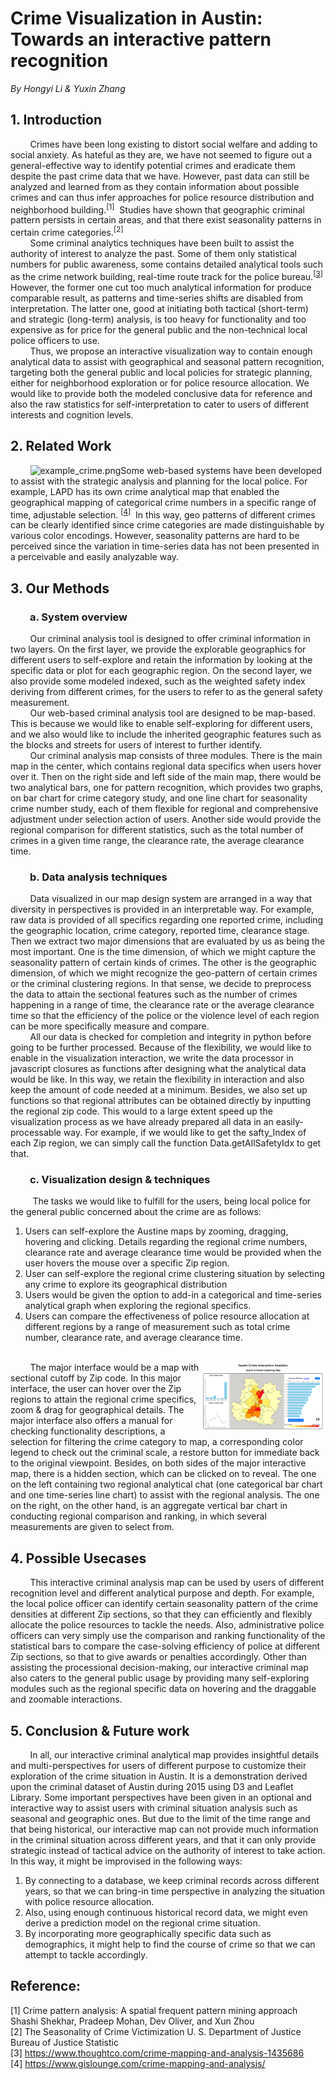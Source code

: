 # **Crime Visualization in Austin: <br>Towards an interactive pattern recognition**
*By Hongyi Li & Yuxin Zhang*
## 1. Introduction
&nbsp;&nbsp;&nbsp;&nbsp;&nbsp;&nbsp;&nbsp;&nbsp;Crimes have been long existing to distort social welfare and adding to social anxiety. As hateful as they are, we have not seemed to figure out a general-effective way to identify potential crimes and eradicate them despite the past crime data that we have. However, past data can still be analyzed and learned from as they contain information about possible crimes and can thus infer approaches for police resource distribution and neighborhood building.<sup>[1]</sup>&nbsp; Studies have shown that geographic criminal pattern persists in certain areas, and that there exist seasonality patterns in certain crime categories.<sup>[2]</sup>  
&nbsp;&nbsp;&nbsp;&nbsp;&nbsp;&nbsp;&nbsp;&nbsp;Some criminal analytics techniques have been built to assist the authority of interest to analyze the past. Some of them only statistical numbers for public awareness, some contains detailed analytical tools such as the crime network building, real-time route track for the police bureau.<sup>[[3](https://www.thoughtco.com/crime-mapping-and-analysis-1435686)]</sup>&nbsp; However, the former one cut too much analytical information for produce comparable result, as patterns and time-series shifts are disabled from interpretation. The latter one, good at initiating both tactical (short-term) and strategic (long-term) analysis, is too heavy for functionality and too expensive as for price for the general public and the non-technical local police officers to use.  
&nbsp;&nbsp;&nbsp;&nbsp;&nbsp;&nbsp;&nbsp;&nbsp;Thus, we propose an interactive visualization way to contain enough analytical data to assist with geographical and seasonal pattern recognition, targeting both the general public and local policies for strategic planning, either for neighborhood exploration or for police resource allocation. We would like to provide both the modeled conclusive data for reference and also the raw statistics for self-interpretation to cater to users of different interests and cognition levels.
## 2. Related Work
&nbsp;&nbsp;&nbsp;&nbsp;&nbsp;&nbsp;&nbsp;&nbsp;![example_crime.png](https://gislounge.com/wp-content/uploads/2010/08/cmapLA1.png)Some web-based systems have been developed to assist with the strategic analysis and planning for the local police. For example, LAPD has its own crime analytical map that enabled the geographical mapping of categorical crime numbers in a specific range of time, adjustable selection. <sup>[[4](https://www.gislounge.com/crime-mapping-and-analysis/)]</sup>&nbsp; In this way, geo patterns of different crimes can be clearly identified since crime categories are made distinguishable by various color encodings. However, seasonality patterns are hard to be perceived since the variation in time-series data has not been presented in a perceivable and easily analyzable way.
## 3. Our Methods
### &nbsp;&nbsp;&nbsp;&nbsp;&nbsp;&nbsp;&nbsp;&nbsp;a. System overview
&nbsp;&nbsp;&nbsp;&nbsp;&nbsp;&nbsp;&nbsp;&nbsp;Our criminal analysis tool is designed to offer criminal information in two layers. On the first layer, we provide the explorable geographics for different users to self-explore and retain the information by looking at the specific data or plot for each geographic region. On the second layer, we also provide some modeled indexed, such as the weighted safety index deriving from different crimes, for the users to refer to as the general safety measurement.  
&nbsp;&nbsp;&nbsp;&nbsp;&nbsp;&nbsp;&nbsp;&nbsp;Our web-based criminal analysis tool are designed to be map-based. This is because we would like to enable self-exploring for different users, and we also would like to include the inherited geographic features such as the blocks and streets for users of interest to further identify.  
&nbsp;&nbsp;&nbsp;&nbsp;&nbsp;&nbsp;&nbsp;&nbsp;Our criminal analysis map consists of three modules. There is the main map in the center, which contains regional data specifics when users hover over it. Then on the right side and left side of the main map, there would be two analytical bars, one for pattern recognition, which provides two graphs, on bar chart for crime category study, and one line chart for seasonality crime number study, each of them flexible for regional and comprehensive adjustment under selection action of users. Another side would provide the regional comparison for different statistics, such as the total number of crimes in a given time range, the clearance rate, the average clearance time.
### &nbsp;&nbsp;&nbsp;&nbsp;&nbsp;&nbsp;&nbsp;&nbsp;b. Data analysis techniques
&nbsp;&nbsp;&nbsp;&nbsp;&nbsp;&nbsp;&nbsp;&nbsp;Data visualized in our map design system are arranged in a way that diversity in perspectives is provided in an interpretable way. For example, raw data is provided of all specifics regarding one reported crime, including the geographic location, crime category, reported time, clearance stage. Then we extract two major dimensions that are evaluated by us as being the most important. One is the time dimension, of which we might capture the seasonality pattern of certain kinds of crimes. The other is the geographic dimension, of which we might recognize the geo-pattern of certain crimes or the criminal clustering regions. In that sense, we decide to preprocess the data to attain the sectional features such as the number of crimes happening in a range of time, the clearance rate or the average clearance time so that the efficiency of the police or the violence level of each region can be more specifically measure and compare.  
&nbsp;&nbsp;&nbsp;&nbsp;&nbsp;&nbsp;&nbsp;&nbsp;All our  data is checked for completion and integrity in python before going to be further processed. Because of the flexibility, we would like to enable in the visualization interaction, we write the data processor in javascript closures as functions after designing what the analytical data would be like. In this way, we retain the flexibility in interaction and also keep the amount of code needed at a minimum. Besides, we also set up functions so that regional attributes can be obtained directly by inputting the regional zip code. This would to a large extent speed up the visualization process as we have already prepared all data in an easily-processable way. For example, if we would like to get the safty_Index of each Zip region, we can simply call the function Data.getAllSafetyIdx to get that. 
### &nbsp;&nbsp;&nbsp;&nbsp;&nbsp;&nbsp;&nbsp;&nbsp;c. Visualization design & techniques
&nbsp;&nbsp;&nbsp;&nbsp;&nbsp;&nbsp;&nbsp;&nbsp; The tasks we would like to fulfill for the users, being local police for the general public concerned about the crime are as follows:
1. Users can self-explore the Austine maps by zooming, dragging, hovering and clicking. Details regarding the regional crime numbers, clearance rate and average clearance time would be provided when the user hovers the mouse over a specific Zip region.
2. User can self-explore the regional crime clustering situation by selecting any crime to explore its geographical distribution
3. Users would be given the option to add-in a categorical and time-series analytical graph when exploring the regional specifics. 
4. Users can compare the effectiveness of police resource allocation at different regions by a range of measurement such as total crime number, clearance rate, and average clearance time.

<br>&nbsp;&nbsp;&nbsp;&nbsp;&nbsp;&nbsp;&nbsp;&nbsp;<img src="interface2.png"
     alt="Markdown Monster icon"
     style="float: right; margin-right: 0px;width:200px" />The major interface would be a map with sectional cutoff by Zip code. In this major interface, the user can hover over the Zip regions to attain the regional crime specifics, zoom & drag for geographical details. The major interface also offers a manual for checking functionality descriptions, a selection for filtering the crime category to map, a corresponding color legend to check out the criminal scale, a restore button for immediate back to the original viewpoint. Besides, on both sides of the major interactive map, there is a hidden section, which can be clicked on to reveal. The one on the left containing two regional analytical chat (one categorical bar chart and one time-series line chart) to assist with the regional analysis. The one on the right, on the other hand, is an aggregate vertical bar chart in conducting regional comparison and ranking, in which several measurements are given to select from.

## 4. Possible Usecases
&nbsp;&nbsp;&nbsp;&nbsp;&nbsp;&nbsp;&nbsp;&nbsp;This interactive criminal analysis map can be used by users of different recognition level and different analytical purpose and depth. For example, the local police officer can identify certain seasonality pattern of the crime densities at different Zip sections, so that they can efficiently and flexibly allocate the police resources to tackle the needs. Also, administrative police officers can very simply use the comparison and ranking functionality of the statistical bars to compare the case-solving efficiency of police at different Zip sections, so that to give awards or penalties accordingly. Other than assisting the processional decision-making, our interactive criminal map also caters to the general public usage by providing many self-exploring modules such as the regional specific data on hovering and the draggable and zoomable interactions.


## 5. Conclusion & Future work
&nbsp;&nbsp;&nbsp;&nbsp;&nbsp;&nbsp;&nbsp;&nbsp;In all, our interactive criminal analytical map provides insightful details and multi-perspectives for users of different purpose to customize their exploration of the crime situation in Austin. It is a demonstration derived upon the criminal dataset of Austin during 2015 using D3  and Leaflet Library. Some important perspectives have been given in an optional and interactive way to assist users with criminal situation analysis such as seasonal and geographic ones. But due to the limit of the time range and that being historical, our interactive map can not provide much information in the criminal situation across different years, and that it can only provide strategic instead of tactical advice on the authority of interest to take action. In this way, it might be improvised in the following ways:
1. By connecting to a database, we keep criminal records across different years, so that we can bring-in time perspective in analyzing the situation with police resource allocation.
2. Also, using enough continuous historical record data, we might even derive a prediction model on the regional crime situation.
3. By incorporating more geographically specific data such as demographics, it might help to find the course of crime so that we can attempt to tackle accordingly.



## Reference: 
[1] Crime pattern analysis: A spatial frequent pattern mining approach Shashi Shekhar, Pradeep Mohan, Dev Oliver, and Xun Zhou  
[2] The Seasonality of Crime Victimization  U. S. Department of Justice Bureau of Justice Statistic  
[3] https://www.thoughtco.com/crime-mapping-and-analysis-1435686  
[4] https://www.gislounge.com/crime-mapping-and-analysis/






